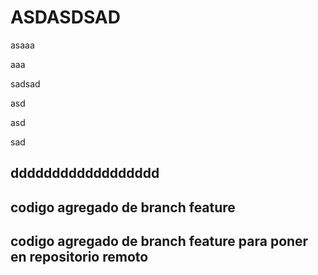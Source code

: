 # ASDASDSAD

asaaa

aaa

sadsad

asd

asd

sad

## dddddddddddddddddd

## codigo agregado de branch feature
## codigo agregado de branch feature para poner en repositorio remoto
